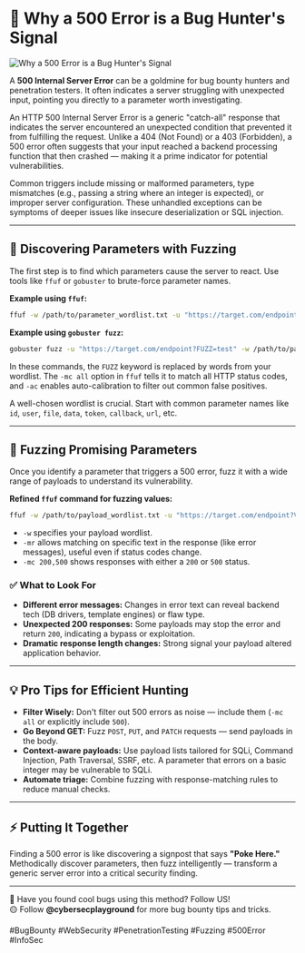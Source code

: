 # 🎯 Why a 500 Error is a Bug Hunter's Signal

![Why a 500 Error is a Bug Hunter's Signal](https://github.com/user-attachments/assets/c1e5c86f-ed42-472a-aeab-65556a184023)


A **500 Internal Server Error** can be a goldmine for bug bounty hunters and penetration testers. It often indicates a server struggling with unexpected input, pointing you directly to a parameter worth investigating.

An HTTP 500 Internal Server Error is a generic "catch-all" response that indicates the server encountered an unexpected condition that prevented it from fulfilling the request. Unlike a 404 (Not Found) or a 403 (Forbidden), a 500 error often suggests that your input reached a backend processing function that then crashed — making it a prime indicator for potential vulnerabilities.

Common triggers include missing or malformed parameters, type mismatches (e.g., passing a string where an integer is expected), or improper server configuration. These unhandled exceptions can be symptoms of deeper issues like insecure deserialization or SQL injection.

---

## 🔎 Discovering Parameters with Fuzzing

The first step is to find which parameters cause the server to react. Use tools like `ffuf` or `gobuster` to brute-force parameter names.

**Example using `ffuf`:**
```bash
ffuf -w /path/to/parameter_wordlist.txt -u "https://target.com/endpoint?FUZZ=test" -mc all -ac
```

**Example using `gobuster fuzz`:**
```bash
gobuster fuzz -u "https://target.com/endpoint?FUZZ=test" -w /path/to/parameter_wordlist.txt
```

In these commands, the `FUZZ` keyword is replaced by words from your wordlist. The `-mc all` option in `ffuf` tells it to match all HTTP status codes, and `-ac` enables auto-calibration to filter out common false positives.

A well-chosen wordlist is crucial. Start with common parameter names like `id`, `user`, `file`, `data`, `token`, `callback`, `url`, etc.

---

## 🚀 Fuzzing Promising Parameters

Once you identify a parameter that triggers a 500 error, fuzz it with a wide range of payloads to understand its vulnerability.

**Refined `ffuf` command for fuzzing values:**
```bash
ffuf -w /path/to/payload_wordlist.txt -u "https://target.com/endpoint?VULNERABLE_PARAM=FUZZ" -mr "error|exception" -ac -mc 200,500
```

- `-w` specifies your payload wordlist.  
- `-mr` allows matching on specific text in the response (like error messages), useful even if status codes change.  
- `-mc 200,500` shows responses with either a `200` or `500` status.

### ✅ What to Look For
- **Different error messages:** Changes in error text can reveal backend tech (DB drivers, template engines) or flaw type.  
- **Unexpected 200 responses:** Some payloads may stop the error and return `200`, indicating a bypass or exploitation.  
- **Dramatic response length changes:** Strong signal your payload altered application behavior.

---

## 💡 Pro Tips for Efficient Hunting

- **Filter Wisely:** Don't filter out 500 errors as noise — include them (`-mc all` or explicitly include `500`).  
- **Go Beyond GET:** Fuzz `POST`, `PUT`, and `PATCH` requests — send payloads in the body.  
- **Context-aware payloads:** Use payload lists tailored for SQLi, Command Injection, Path Traversal, SSRF, etc. A parameter that errors on a basic integer may be vulnerable to SQLi.  
- **Automate triage:** Combine fuzzing with response-matching rules to reduce manual checks.

---

## ⚡ Putting It Together

Finding a 500 error is like discovering a signpost that says **"Poke Here."** Methodically discover parameters, then fuzz intelligently — transform a generic server error into a critical security finding.

---

👀 Have you found cool bugs using this method? Follow US!  
🟡 Follow **@cybersecplayground** for more bug bounty tips and tricks.

#BugBounty #WebSecurity #PenetrationTesting #Fuzzing #500Error #InfoSec
